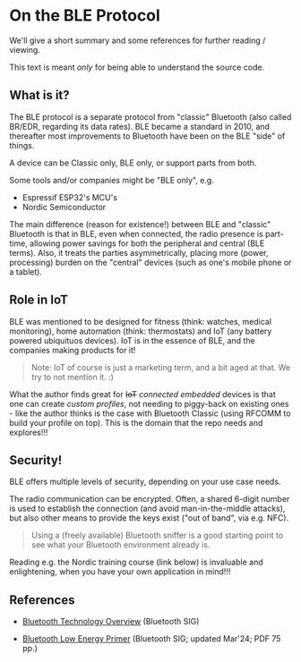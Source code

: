 # On the BLE Protocol

We'll give a short summary and some references for further reading / viewing.

This text is meant *only* for being able to understand the source code. 


## What is it?

The BLE protocol is a separate protocol from "classic" Bluetooth (also called BR/EDR, regarding its data rates). BLE became a standard in 2010, and thereafter most improvements to Bluetooth have been on the BLE "side" of things.

A device can be Classic only, BLE only, or support parts from both.

Some tools and/or companies might be "BLE only", e.g.

- Espressif ESP32's MCU's
- Nordic Semiconductor

The main difference (reason for existence!) between BLE and "classic" Bluetooth is that in BLE, even when connected, the radio presence is part-time, allowing power savings for both the peripheral and central (BLE terms). Also, it treats the parties asymmetrically, placing more (power, processing) burden on the "central" devices (such as one's mobile phone or a tablet).

## Role in IoT

BLE was mentioned to be designed for fitness (think: watches, medical monitoring), home automation (think: thermostats) and IoT (any battery powered ubiquituos devices). IoT is in the essence of BLE, and the companies making products for it!

>Note: IoT of course is just a marketing term, and a bit aged at that. We try to not mention it. :)

What the author finds great for <strike>IoT</strike> *connected embedded* devices is that one can create *custom profiles*, not needing to piggy-back on existing ones - like the author thinks is the case with Bluetooth Classic (using RFCOMM to build your profile on top). This is the domain that the repo needs and explores!!!

<!-- moved
## Terminology!

*The Nordic training <sup>[`|1|`](https://academy.nordicsemi.com/courses/bluetooth-low-energy-fundamentals/)</sup> has better pictures, for this!*

### Devices: Peripheral, central vs. Server, client

A **peripheral** is the more power-challenged device, often a battery-operated sensor. It can advertise its presence and features. 

A **central** has more power, and has a wider role e.g. in the connection process. This is normally your phone, tablet or computer.

A **server** provides the data. It stores e.g. the latest messages and provides them to the radio waves once a discussion opportunity presents itself with the client (every `X` ms).

A **client** knows what to do with the peripheral. It is closer to the humand or automation, and can e.g. provide a UI/API to steer the device, or pass the data for longer storage/analysis. Think home automation hub.

Usually, a peripheral is the server, and a central is the client. Which term is being used depends on which aspect of their existence is being focused upon.

A peripheral can connect to multiple centrals, and a central to multiple peripherals.


### Service

A BLE peripheral provides one or more services. These can be standardized (so "any" software knows to deal with the device) or custom (only your software knows the tricks).


### Capabilities

A service consists of one or more capabilities. These stand for certain data to be read, written or notified when it changes.
-->

## Security!

BLE offers multiple levels of security, depending on your use case needs.

<!-- #later?
|use cases|advertisement|encryption|authentication|comments|
|---|---|---|---|---|
|read-only beacons|yes|no|no|
-->

The radio communication can be encrypted. Often, a shared 6-digit number is used to establish the connection (and avoid man-in-the-middle attacks), but also other means to provide the keys exist ("out of band", via e.g. NFC).

>Using a (freely available) Bluetooth sniffer is a good starting point to see what your Bluetooth environment already is.

Reading e.g. the Nordic training course (link below) is invaluable and enlightening, when you have your own application in mind!!!

## References

<!-- ~~
### Courses

- [Introduction to Bluetooth Low Energy](https://learn.adafruit.com/introduction-to-bluetooth-low-energy?view=all) (Adafruit)

	Simple introduction (maybe 5-10 min).

	>Note: The text has *some* inaccuracies, for example a Bluetooth Peripheral can be in connection with multiple Centrals, at the same time.

<!_-- #whisper
	>Note: Some details may have been rounded off, to make the write short. For example, it is possible for a BLE peripheral to connect to two centrals at the same time. This is, however, something a basic introduction like this does not need to cover. Just don't take it as 100% correct, but check from other sources, as well.
--_>

- `|1|`: [Bluetooth Low Energy Fundamentals](https://academy.nordicsemi.com/courses/bluetooth-low-energy-fundamentals/) (DevAcademy by Nordic Semiconductor)

	- 6 lessons
	- "8–10 hours to complete"
	- Exercises use Nordic hardware, but can also just be read through.

	Author opinion: *If you only plan to attend one course, this is a good one!*

### Other
-->

- [Bluetooth Technology Overview](https://www.bluetooth.com/learn-about-bluetooth/tech-overview/) (Bluetooth SIG)

- [Bluetooth Low Energy Primer](https://www.bluetooth.com/wp-content/uploads/2022/05/the-bluetooth-le-primer-v1.2.0.pdf) (Bluetooth SIG; updated Mar'24; PDF 75 pp.)

	<!-- ^-- tbd. read & review/comment -->
	
<!--
- [Introduction to Bluetooth Low Energy](https://www.youtube.com/watch?v=5TxUnbsHsR8) (a Webinar recording by Nordic Semiconductor, May'20; Youtube 1:28:40)
-->